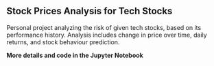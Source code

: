 ## Stock Prices Analysis for Tech Stocks

Personal project analyzing the risk of given tech stocks, based on its performance history. Analysis includes change in price over time, daily returns, and stock behaviour prediction.

**More details and code in the Jupyter Notebook**
